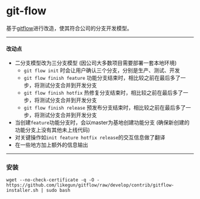 git-flow
========

基于[gitflow](https://github.com/nvie/gitflow)进行改造，使其符合公司的分支开发模型。

---

#### 改动点

* 二分支模型改为三分支模型 (因公司大多数项目需要部署一套本地环境)
  * `git flow init` 时会让用户确认三个分支，分别是生产、测试、开发
  * `git flow finish feature` 功能分支结束时，相比较之前在最后多了一步，将测试分支合并到开发分支 
  * `git flow finish hotfix` 热修复分支结束时，相比较之前在最后多了一步，将测试分支合并到开发分支
  * `git flow finish release` 预发布分支结束时，相比较之前在最后多了一步，将测试分支合并到开发分支
* 当创建`feature`功能分支时，会以master为基地创建功能分支 (确保新创建的功能分支上没有其他未上线代码)
* 对关键操作如`init feature hotfix release`的交互信息做了翻译
* 在一些地方加上额外的信息输出

---

### 安装

`wget --no-check-certificate -q -O - https://github.com/likegun/gitflow/raw/develop/contrib/gitflow-installer.sh | sudo bash`
